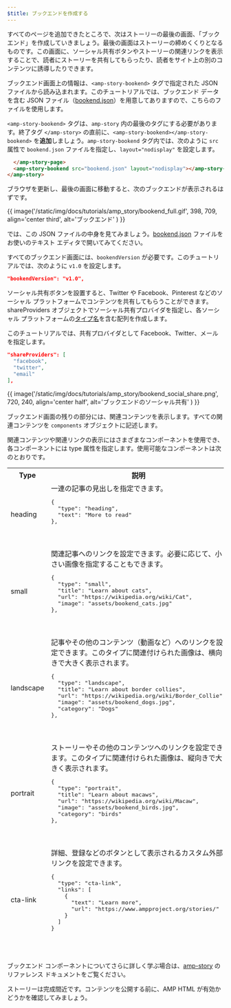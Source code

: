 ```yaml
---
$title: ブックエンドを作成する
---
```


すべてのページを追加できたところで、次はストーリーの最後の画面、「ブックエンド」を作成していきましょう。最後の画面はストーリーの締めくくりとなるものです。この画面に、ソーシャル共有ボタンやストーリーの関連リンクを表示することで、読者にストーリーを共有してもらったり、読者をサイト上の別のコンテンツに誘導したりできます。

ブックエンド画面上の情報は、`<amp-story-bookend>` タグで指定された JSON ファイルから読み込まれます。このチュートリアルでは、ブックエンド データを含む JSON ファイル（[bookend.json](https://github.com/ampproject/docs/blob/master/tutorial_source/amp-pets-story/bookend.json)）を用意してありますので、こちらのファイルを使用します。

`<amp-story-bookend>` タグは、`amp-story` 内の最後のタグにする必要があります。終了タグ `</amp-story>` の直前に、`<amp-story-bookend></amp-story-bookend>` を**追加**しましょう。`amp-story-bookend` タグ内では、次のように `src` 属性で `bookend.json` ファイルを指定し、`layout="nodisplay"` を設定します。

```html hl_lines="2"
  </amp-story-page>
  <amp-story-bookend src="bookend.json" layout="nodisplay"></amp-story-bookend>
</amp-story>
```

ブラウザを更新し、最後の画面に移動すると、次のブックエンドが表示されるはずです。

{{ image('/static/img/docs/tutorials/amp_story/bookend_full.gif', 398, 709, align='center third', alt='ブックエンド' ) }}

では、この JSON ファイルの中身を見てみましょう。[bookend.json](https://github.com/ampproject/docs/blob/master/tutorial_source/amp-pets-story/bookend.json) ファイルをお使いのテキスト エディタで開いてみてください。

すべてのブックエンド画面には、`bookendVersion` が必要です。このチュートリアルでは、次のように `v1.0` を設定します。

```json
"bookendVersion": "v1.0",
```

ソーシャル共有ボタンを設置すると、Twitter や Facebook、Pinterest などのソーシャル プラットフォームでコンテンツを共有してもらうことができます。shareProviders オブジェクトでソーシャル共有プロバイダを指定し、各ソーシャル プラットフォームの[タイプ名](/ja/docs/reference/components/amp-social-share.html#pre-configured-providers)を含む配列を作成します。

このチュートリアルでは、共有プロバイダとして Facebook、Twitter、メールを指定します。

```json
"shareProviders": [
  "facebook",
  "twitter",
  "email"
],
```

{{ image('/static/img/docs/tutorials/amp_story/bookend_social_share.png', 720, 240, align='center half', alt='ブックエンドのソーシャル共有' ) }}

ブックエンド画面の残りの部分には、関連コンテンツを表示します。すべての関連コンテンツを `components` オブジェクトに記述します。

関連コンテンツや関連リンクの表示にはさまざまなコンポーネントを使用でき、各コンポーネントには type 属性を指定します。使用可能なコンポーネントは次のとおりです。

<table>
<thead>
<tr>
  <th width="20%">Type</th>
  <th>説明</th>
</tr>
<tr>
  <td>heading</td>
  <td>一連の記事の見出しを指定できます。
<pre class="nopreline">
{
  "type": "heading",
  "text": "More to read"
},
</pre>
<br>
  <figure class="alignment-wrapper half">
  <amp-img src="/static/img/docs/tutorials/amp_story/bookend_heading.png" width="720" height="140" layout="responsive" alt="ブックエンドの見出し"></amp-img>
  </figure>
</td>
</tr>
<tr>
  <td>small</td>
  <td>関連記事へのリンクを設定できます。必要に応じて、小さい画像を指定することもできます。
<pre class="nopreline">
{
  "type": "small",
  "title": "Learn about cats",
  "url": "https://wikipedia.org/wiki/Cat",
  "image": "assets/bookend_cats.jpg"
},
</pre>
  <br>
  <figure class="alignment-wrapper half">
  <amp-img src="/static/img/docs/tutorials/amp_story/bookend_small.png" width="720" height="267" layout="responsive" alt="ブックエンドの小さい記事"></amp-img>
  </figure>
</td>
</tr>
<tr>
  <td>landscape</td>
  <td>記事やその他のコンテンツ（動画など）へのリンクを設定できます。このタイプに関連付けられた画像は、横向きで大きく表示されます。
<pre class="nopreline">
{
  "type": "landscape",
  "title": "Learn about border collies",
  "url": "https://wikipedia.org/wiki/Border_Collie",
  "image": "assets/bookend_dogs.jpg",
  "category": "Dogs"
},
</pre>
  <br>
  <figure class="alignment-wrapper half">
  <amp-img src="/static/img/docs/tutorials/amp_story/bookend_landscape.png" width="720" height="647" layout="responsive" alt="ブックエンドの横向きの記事"></amp-img>
  </figure>
</td>
</tr>
<tr>
  <td>portrait</td>
  <td>ストーリーやその他のコンテンツへのリンクを設定できます。このタイプに関連付けられた画像は、縦向きで大きく表示されます。
<pre class="nopreline">
{
  "type": "portrait",
  "title": "Learn about macaws",
  "url": "https://wikipedia.org/wiki/Macaw",
  "image": "assets/bookend_birds.jpg",
  "category": "birds"
},
</pre>
  <br>
  <figure class="alignment-wrapper half">
  <amp-img src="/static/img/docs/tutorials/amp_story/bookend_portrait.png" width="720" height="1018" layout="responsive" alt="ブックエンドの縦向きの記事"></amp-img>
  </figure>
</td>
</tr>
<tr>
  <td>cta-link</td>
  <td>詳細、登録などのボタンとして表示されるカスタム外部リンクを設定できます。
<pre class="nopreline">
{
  "type": "cta-link",
  "links": [
    {
      "text": "Learn more",
      "url": "https://www.ampproject.org/stories/"
    }
  ]
}
</pre>
  <br>
  <figure class="alignment-wrapper half">
  <amp-img src="/static/img/docs/tutorials/amp_story/bookend_cta.png" width="720" height="137" layout="responsive" alt="ブックエンドのカスタム外部リンク"></amp-img>
  </figure>
</td>
</tr>
</thead>
<tbody>
</tbody>
</table>

ブックエンド コンポーネントについてさらに詳しく学ぶ場合は、[amp-story](/ja/docs/reference/components/amp-story.html#bookend:-amp-story-bookend) のリファレンス ドキュメントをご覧ください。

ストーリーは完成間近です。コンテンツを公開する前に、AMP HTML が有効かどうかを確認してみましょう。
